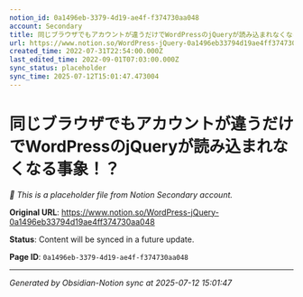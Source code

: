 ```yaml
---
notion_id: 0a1496eb-3379-4d19-ae4f-f374730aa048
account: Secondary
title: 同じブラウザでもアカウントが違うだけでWordPressのjQueryが読み込まれなくなる事象！？
url: https://www.notion.so/WordPress-jQuery-0a1496eb33794d19ae4ff374730aa048
created_time: 2022-07-31T22:54:00.000Z
last_edited_time: 2022-09-01T07:03:00.000Z
sync_status: placeholder
sync_time: 2025-07-12T15:01:47.473004
---
```


# 同じブラウザでもアカウントが違うだけでWordPressのjQueryが読み込まれなくなる事象！？

*🔄 This is a placeholder file from Notion Secondary account.*

**Original URL**: https://www.notion.so/WordPress-jQuery-0a1496eb33794d19ae4ff374730aa048

**Status**: Content will be synced in a future update.

**Page ID**: `0a1496eb-3379-4d19-ae4f-f374730aa048`

---

*Generated by Obsidian-Notion sync at 2025-07-12 15:01:47*
